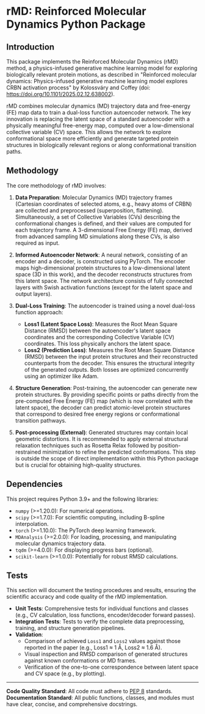 # rMD: Reinforced Molecular Dynamics Python Package

## Introduction
This package implements the Reinforced Molecular Dynamics (rMD) method, a physics-infused generative machine learning model for exploring biologically relevant protein motions, as described in "Reinforced molecular dynamics: Physics-infused generative machine learning model explores CRBN activation process" by Kolossváry and Coffey (doi: https://doi.org/10.1101/2025.02.12.638002).

rMD combines molecular dynamics (MD) trajectory data and free-energy (FE) map data to train a dual-loss function autoencoder network. The key innovation is replacing the latent space of a standard autoencoder with a physically meaningful free-energy map, computed over a low-dimensional collective variable (CV) space. This allows the network to explore conformational space more efficiently and generate targeted protein structures in biologically relevant regions or along conformational transition paths.

## Methodology
The core methodology of rMD involves:
1.  **Data Preparation**: Molecular Dynamics (MD) trajectory frames (Cartesian coordinates of selected atoms, e.g., heavy atoms of CRBN) are collected and preprocessed (superposition, flattening). Simultaneously, a set of Collective Variables (CVs) describing the conformational changes is defined, and their values are computed for each trajectory frame. A 3-dimensional Free Energy (FE) map, derived from advanced sampling MD simulations along these CVs, is also required as input.

2.  **Informed Autoencoder Network**: A neural network, consisting of an encoder and a decoder, is constructed using PyTorch. The encoder maps high-dimensional protein structures to a low-dimensional latent space (3D in this work), and the decoder reconstructs structures from this latent space. The network architecture consists of fully connected layers with Swish activation functions (except for the latent space and output layers).

3.  **Dual-Loss Training**: The autoencoder is trained using a novel dual-loss function approach:
    *   **Loss1 (Latent Space Loss)**: Measures the Root Mean Square Distance (RMSD) between the autoencoder's latent space coordinates and the corresponding Collective Variable (CV) coordinates. This loss physically anchors the latent space.
    *   **Loss2 (Prediction Loss)**: Measures the Root Mean Square Distance (RMSD) between the input protein structures and their reconstructed counterparts from the decoder. This ensures the structural integrity of the generated outputs.
    Both losses are optimized concurrently using an optimizer like Adam.

4.  **Structure Generation**: Post-training, the autoencoder can generate new protein structures. By providing specific points or paths directly from the pre-computed Free Energy (FE) map (which is now correlated with the latent space), the decoder can predict atomic-level protein structures that correspond to desired free energy regions or conformational transition pathways.

5.  **Post-processing (External)**: Generated structures may contain local geometric distortions. It is recommended to apply external structural relaxation techniques such as Rosetta Relax followed by position-restrained minimization to refine the predicted conformations. This step is outside the scope of direct implementation within this Python package but is crucial for obtaining high-quality structures.

## Dependencies
This project requires Python 3.9+ and the following libraries:
*   `numpy` (>=1.20.0): For numerical operations.
*   `scipy` (>=1.7.0): For scientific computing, including B-spline interpolation.
*   `torch` (>=1.10.0): The PyTorch deep learning framework.
*   `MDAnalysis` (>=2.0.0): For loading, processing, and manipulating molecular dynamics trajectory data.
*   `tqdm` (>=4.0.0): For displaying progress bars (optional).
*   `scikit-learn` (>=1.0.0): Potentially for robust RMSD calculations.

## Tests
This section will document the testing procedures and results, ensuring the scientific accuracy and code quality of the rMD implementation.
*   **Unit Tests**: Comprehensive tests for individual functions and classes (e.g., CV calculation, loss functions, encoder/decoder forward passes).
*   **Integration Tests**: Tests to verify the complete data preprocessing, training, and structure generation pipelines.
*   **Validation**:
    *   Comparison of achieved `Loss1` and `Loss2` values against those reported in the paper (e.g., Loss1 ≈ 1 Å, Loss2 ≈ 1.6 Å).
    *   Visual inspection and RMSD comparison of generated structures against known conformations or MD frames.
    *   Verification of the one-to-one correspondence between latent space and CV space (e.g., by plotting).

---
**Code Quality Standard**: All code must adhere to [PEP 8](https://www.python.org/dev/peps/pep-0008/) standards.
**Documentation Standard**: All public functions, classes, and modules must have clear, concise, and comprehensive docstrings.
